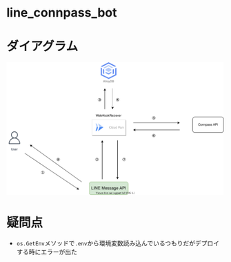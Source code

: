 # line_connpass_bot

# ダイアグラム

![](line_conpass_bot.drawio.svg)


# 疑問点
- `os.GetEnv`メソッドで`.env`から環境変数読み込んでいるつもりだがデプロイする時にエラーが出た
